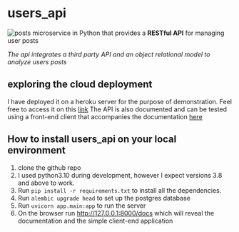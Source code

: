 # users_api
![posts](https://static-prod.adweek.com/wp-content/uploads/2022/06/InstagramPin3Posts.jpg.webp "astroden")
microservice in Python that provides a **RESTful API** for managing user posts

_The api integrates a third party API and an object relational model to analyze users posts_

## exploring the cloud deployment

I have deployed it on a heroku server for the purpose of demonstration. Feel free to access it on this [link](https://users-api-dennis.herokuapp.com/ "deployed app")
The API is also documented and can be tested using a front-end client that accompanies the documentation [here](https://users-api-dennis.herokuapp.com/docs "documentation")

## How to install users_api on your local environment
1. clone the github repo
2. I used python3.10 during development, however I expect versions 3.8 and above to work.
3. Run `pip install -r requirements.txt` to install all the dependencies.
4. Run `alembic upgrade head` to set up the postgres database
5. Run `uvicorn app.main:app` to run the server
6. On the browser run http://127.0.0.1:8000/docs which will reveal the documentation and the simple client-end application